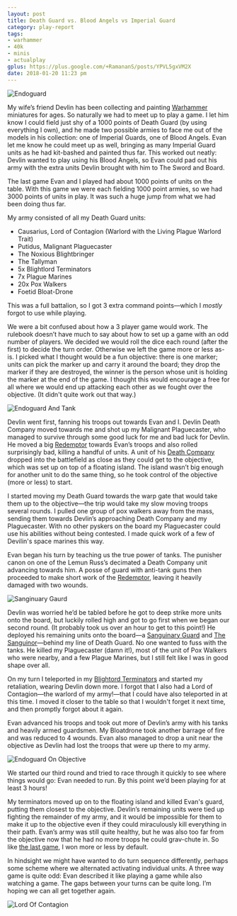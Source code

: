```yaml
---
layout: post
title: Death Guard vs. Blood Angels vs Imperial Guard
category: play-report
tags:
- warhammer
- 40k
- minis
- actualplay
gplus: https://plus.google.com/+RamananS/posts/YPVL5gxVM2X
date: 2018-01-20 11:23 pm
---
```


![Endoguard](/assets/img/play-report-6-endoguard.jpg)

My wife’s friend Devlin has been collecting and painting [Warhammer][] miniatures for ages. So naturally we had to meet up to play a game. I let him know I could field just shy of a 1000 points of Death Guard (by using everything I own), and he made two possible armies to face me out of the models in his collection: one of Imperial Guards, one of Blood Angels. Evan let me know he could meet up as well, bringing as many Imperial Guard units as he had kit-bashed and painted thus far. This worked out neatly: Devlin wanted to play using his Blood Angels, so Evan could pad out his army with the extra units Devlin brought with him to The Sword and Board.

The last game Evan and I played had about 1000 points of units on the table. With this game we were each fielding 1000 point armies, so we had 3000 points of units in play. It was such a huge jump from what we had been doing thus far.

My army consisted of all my Death Guard units:

- Causarius, Lord of Contagion (Warlord with the Living Plague Warlord Trait)
- Putidus, Malignant Plaguecaster
- The Noxious Blightbringer
- The Tallyman
- 5x Blightlord Terminators
- 7x Plague Marines
- 20x Pox Walkers
- Foetid Bloat-Drone

This was a full battalion, so I got 3 extra command points—which I _mostly_ forgot to use while playing.

We were a bit confused about how a 3 player game would work. The rulebook doesn’t have much to say about how to set up a game with an odd number of players. We decided we would roll the dice each round (after the first) to decide the turn order. Otherwise we left the game more or less as-is. I picked what I thought would be a fun objective: there is one marker; units can pick the marker up and carry it around the board; they drop the marker if they are destroyed, the winner is the person whose unit is holding the marker at the end of the game. I thought this would encourage a free for all where we would end up attacking each other as we fought over the objective. (It didn't quite work out that way.)

![Endoguard And Tank](/assets/img/play-report-6-endoguard-and-tank.jpg)

Devlin went first, fanning his troops out towards Evan and I. Devlin Death Company moved towards me and shot up my Malignant Plaguecaster, who managed to survive through some good luck for me and bad luck for Devlin. He moved a big [Redemptor][] towards Evan’s troops and also rolled surprisingly bad, killing a handful of units. A unit of his [Death Company][dc] dropped into the battlefield as close as they could get to the objective, which was set up on top of a floating island. The island wasn’t big enough for another unit to do the same thing, so he took control of the objective (more or less) to start.

I started moving my Death Guard towards the warp gate that would take them up to the objective—the trip would take my slow moving troops several rounds. I pulled one group of pox walkers away from the mass, sending them towards Devlin’s approaching Death Company and my Plaguecaster. With no other pyskers on the board my Plaguecaster could use his abilities without being contested. I made quick work of a few of Devilin's space marines this way.

Evan began his turn by teaching us the true power of tanks. The punisher canon on one of the Lemun Russ’s decimated a Death Company unit advancing towards him. A posse of guard with anti-tank guns then proceeded to make short work of the [Redemptor][], leaving it heavily damaged with two wounds.

![Sanginuary Gaurd](/assets/img/play-report-6-sanginuary-gaurd.jpg)

Devlin was worried he’d be tabled before he got to deep strike more units onto the board, but luckily rolled high and got to go first when we began our second round. (It probably took us over an hour to get to this point!) He deployed his remaining units onto the board—a [Sanguinary Guard][sg] and [The Sanguinor][ts]—behind my line of Death Guard. No one wanted to fuss with the tanks. He killed my Plaguecaster (damn it!), most of the unit of Pox Walkers who were nearby, and a few Plague Marines, but I still felt like I was in good shape over all.

On my turn I teleported in my [Blightord Terminators][bt] and started my retaliation, wearing Devlin down more. I forgot that I also had a Lord of Contagion—the warlord of my army!—that I could have also teleported in at this time. I moved it closer to the table so that I wouldn't forget it next time, and then promptly forgot about it again.

Evan advanced his troops and took out more of Devlin’s army with his tanks and heavily armed guardsmen. My Bloatdrone took another barrage of fire and was reduced to 4 wounds. Evan also managed to drop a unit near the objective as Devlin had lost the troops that were up there to my army.

![Endoguard On Objective](/assets/img/play-report-6-endoguard-on-objective.jpg)

We started our third round and tried to race through it quickly to see where things would go: Evan needed to run. By this point we’d been playing for at least 3 hours!

My terminators moved up on to the floating island and killed Evan's guard, putting them closest to the objective. Devlin’s remaining units were tied up fighting the remainder of my army, and it would be impossible for them to make it up to the objective even if they could miraculously kill everything in their path. Evan’s army was still quite healthy, but he was also too far from the objective now that he had no more troops he could grav-chute in. So like [the last game][pr5], I won more or less by default.

In hindsight we might have wanted to do turn sequence differently, perhaps some scheme where we alternated activating individual units. A three way game is quite odd: Evan described it like playing a game while also watching a game. The gaps between your turns can be quite long. I’m hoping we can all get together again.

![Lord Of Contagion](/assets/img/play-report-6-lord-of-contagion.jpg)

[ts]: https://www.games-workshop.com/en-CA/Blood-Angels-The-Sanguinor-Exemplar-of-the-Host
[sg]: https://www.games-workshop.com/en-CA/Sanguinary-Guard
[bt]: https://www.games-workshop.com/en-CA/Death-Guard-Blightlord-Terminators-2017
[Redemptor]: https://www.games-workshop.com/en-CA/Space-Marines-Primaris-Redemptor-Dreadnought
[dc]: https://www.games-workshop.com/en-CA/Death-Company
[pr5]: /play-report/play-report-5-adeptus-mechanicus-vs-death-guard/
[Warhammer]: /tag/warhammer/
